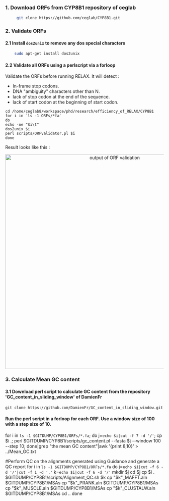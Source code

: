 ### 1. Download ORFs from CYP8B1 repository of ceglab

```sh
     git clone https://github.com/ceglab/CYP8B1.git
```

### 2. Validate ORFs 

#### 2.1 Install `dos2unix` to remove any dos special characters

```sh
    sudo apt-get install dos2unix
```

#### 2.2 Validate all ORFs using a perlscript via a forloop

Validate the ORFs before running RELAX. It will detect :
- In-frame stop codons.
- DNA "ambiguity" characters other than N.
- lack of stop codon at the end of the sequence.
- lack of start codon at the beginning of start codon.

```
cd /home/ceglab8/workspace/phd/research/efficiency_of_RELAX/CYP8B1
for i in `ls -1 ORFs/*fa`
do
echo -ne "$i\t"
dos2unix $i
perl scripts/ORFvalidator.pl $i
done
```
Result looks like this :

<p align="center">
  <img src="https://lkuvng.dm.files.1drv.com/y4m_Ux9WsWuTOnAwaszIqYGZsDdwOu9j8I_aBPwnLU_93hG_-_ZgtQdP-RYUlPbWhy9-7WP1ri15gJzKkyVigjLuziGLzjkdwWJpEdu_2cxbCIikHBHbksxyc2xz4iLaL1cNJ1iw7QS8Kfy2yNG37wVzbV9CA2zAWYYjqcq30tLq10UfpOH_5nOx8F01HDk5LovNbpLesRki8HAeIhB-xDo7Q?width=942&height=236&cropmode=none" width="680" title="output of ORF validation">
  </p>

### 3. Calculate Mean GC content

#### 3.1 Download perl script to calculate GC content from the repository 'GC_content_in_sliding_window' of DamienFr

`git clone https://github.com/DamienFr/GC_content_in_sliding_window.git`

#### Run the perl script in a forloop for each ORF. Use a window size of 100 with a step size of 10.

for i in `ls -1 $GITDUMP/CYP8B1/ORFs/*.fa`; do j=`echo $i|cut -f 7 -d '/'`; cp $i .; perl $GITDUMP/CYP8B1/scripts/gc_content.pl --fasta $j --window 100 --step 10; done|grep "the mean GC content"|awk '{print $8,$10}' > ../Mean_GC.txt

#Perform QC on the alignments generated using Guidance and generate a QC report
for i in `ls -1 $GITDUMP/CYP8B1/ORFs/*.fa`
do
j=`echo $i|cut -f 6 -d '/'|cut -f 1 -d '.'`
k=`echo $i|cut -f 6 -d '/'`
mkdir $j
cd $j
cp $i .
$GITDUMP/CYP8B1/scripts/Alignment_QC.sh $k
cp "$k"_MAFFT.aln $GITDUMP/CYP8B1/MSAs
cp "$k"_PRANK.aln $GITDUMP/CYP8B1/MSAs
cp "$k"_MUSCLE.aln $GITDUMP/CYP8B1/MSAs
cp "$k"_CLUSTALW.aln $GITDUMP/CYP8B1/MSAs
cd ..
done

